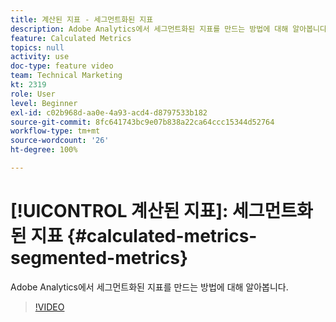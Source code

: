 ```yaml
---
title: 계산된 지표 - 세그먼트화된 지표
description: Adobe Analytics에서 세그먼트화된 지표를 만드는 방법에 대해 알아봅니다.
feature: Calculated Metrics
topics: null
activity: use
doc-type: feature video
team: Technical Marketing
kt: 2319
role: User
level: Beginner
exl-id: c02b968d-aa0e-4a93-acd4-d8797533b182
source-git-commit: 8fc641743bc9e07b838a22ca64ccc15344d52764
workflow-type: tm+mt
source-wordcount: '26'
ht-degree: 100%

---
```


# [!UICONTROL 계산된 지표]: 세그먼트화된 지표 {#calculated-metrics-segmented-metrics}

Adobe Analytics에서 세그먼트화된 지표를 만드는 방법에 대해 알아봅니다.

>[!VIDEO](https://video.tv.adobe.com/v/25409/?quality=12&learn=on)
